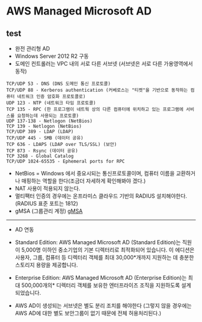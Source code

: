 # AWS Managed Microsoft AD

## test

* 완전 관리형 AD
* Windows Server 2012 R2 구동
* 도메인 컨트롤러는 VPC 내의 서로 다른 서브넷 (서브넷은 서로 다른 가용영역에서 동작)
```
TCP/UDP 53 - DNS (DNS 도메인 통신 프로토콜)
TCP/UDP 88 - Kerberos authentication (커베로스는 "티켓"을 기반으로 동작하는 컴퓨터 네트워크 인증 암호화 프로토콜로)
UDP 123 - NTP (네트워크 타임 프로토콜)
TCP 135 - RPC (한 프로그램이 네트웍 상의 다른 컴퓨터에 위치하고 있는 프로그램에 서비스를 요청하는데 사용되는 프로토콜)
UDP 137-138 - Netlogon (NetBios)
TCP 139 - Netlogon (NetBios)
TCP/UDP 389 - LDAP (LDAP)
TCP/UDP 445 - SMB (데이터 공유)
TCP 636 - LDAPS (LDAP over TLS/SSL) (보안)
TCP 873 - Rsync (데이터 공유)
TCP 3268 - Global Catalog
TCP/UDP 1024-65535 - Ephemeral ports for RPC
```
* NetBios = Windows 에서 중요시되는 통신프로토콜이며, 컴퓨터 이름을 교환하거나 매핑하는 역할을 한다(조금더 자세하게 확인해봐야 겠다.)
* NAT 사용이 적용되지 않는다.
* 멀티팩터 인증의 경우에는 온프라미스 클라우드 기반의 RADIUS 설치해야한다. (RADIUS 표준 포트는 1812)
* gMSA (그룹관리 계정) [gMSA](https://docs.aws.amazon.com/ko_kr/directoryservice/latest/admin-guide/ms_ad_key_concepts_gmsa.html)

---

* AD 연동

* Standard Edition: AWS Managed Microsoft AD (Standard Edition)는 직원이 5,000명 이하인 중소기업의 기본 디렉터리로 최적화되어 있습니다. 이 에디션은 사용자, 그룹, 컴퓨터 등 디렉터리 객체를 최대 30,000*개까지 지원하는 데 충분한 스토리지 용량을 제공합니다.
* Enterprise Edition: AWS Managed Microsoft AD (Enterprise Edition)는 최대 500,000개의* 디렉터리 객체를 보유한 엔터프라이즈 조직을 지원하도록 설계되었습니다.
* AWS AD이 생성되는 서브넷은 별도 분리 조치를 해야한다 (그렇지 않을 경우에는 AWS AD에 대한 별도 보안그룹이 없기 때문에 전체 허용처리된다.)